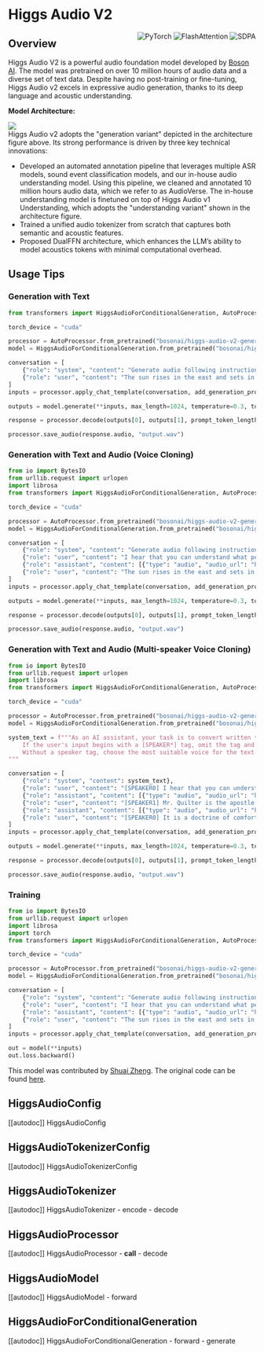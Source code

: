 <!--Copyright 2025 Boson AI and The HuggingFace Team. All rights reserved.

Licensed under the Apache License, Version 2.0 (the "License"); you may not use this file except in compliance with
the License. You may obtain a copy of the License at

http://www.apache.org/licenses/LICENSE-2.0

Unless required by applicable law or agreed to in writing, software distributed under the License is distributed on
an "AS IS" BASIS, WITHOUT WARRANTIES OR CONDITIONS OF ANY KIND, either express or implied. See the License for the
specific language governing permissions and limitations under the License.

⚠️ Note that this file is in Markdown but contain specific syntax for our doc-builder (similar to MDX) that may not be
rendered properly in your Markdown viewer.

-->

# Higgs Audio V2

<div style="float: right;">
    <div class="flex flex-wrap space-x-1">
        <img alt="PyTorch" src="https://img.shields.io/badge/PyTorch-DE3412?style=flat&logo=pytorch&logoColor=white">
        <img alt="FlashAttention" src="https://img.shields.io/badge/%E2%9A%A1%EF%B8%8E%20FlashAttention-eae0c8?style=flat">
        <img alt="SDPA" src="https://img.shields.io/badge/SDPA-DE3412?style=flat&logo=pytorch&logoColor=white">
    </div>
</div>

## Overview

Higgs Audio V2 is a powerful audio foundation model developed by [Boson AI](https://www.boson.ai/). 
The model was pretrained on over 10 million hours of audio data and a diverse set of text data. 
Despite having no post-training or fine-tuning, Higgs Audio v2 excels in expressive audio generation, thanks to its deep language and acoustic understanding.

**Model Architecture:**
<div class="flex justify-center">
    <img src="https://huggingface.co/bosonai/higgs-audio-v2-generation-3B-base/resolve/main/higgs_audio_v2_architecture_combined.png"/>
</div>
Higgs Audio v2 adopts the "generation variant" depicted in the architecture figure above. Its strong performance is driven by three key technical innovations:

- Developed an automated annotation pipeline that leverages multiple ASR models, sound event classification models, and our in-house audio understanding model. Using this pipeline, we cleaned and annotated 10 million hours audio data, which we refer to as AudioVerse. The in-house understanding model is finetuned on top of Higgs Audio v1 Understanding, which adopts the "understanding variant" shown in the architecture figure.
- Trained a unified audio tokenizer from scratch that captures both semantic and acoustic features.
- Proposed DualFFN architecture, which enhances the LLM’s ability to model acoustics tokens with minimal computational overhead.

## Usage Tips

### Generation with Text

```python
from transformers import HiggsAudioForConditionalGeneration, AutoProcessor, AutoTokenizer

torch_device = "cuda"

processor = AutoProcessor.from_pretrained("bosonai/higgs-audio-v2-generation-3B-base", device_map=torch_device, torch_dtype="auto")
model = HiggsAudioForConditionalGeneration.from_pretrained("bosonai/higgs-audio-v2-generation-3B-base", device_map=torch_device, torch_dtype="auto")

conversation = [
    {"role": "system", "content": "Generate audio following instruction.\n\n<|scene_desc_start|>\nAudio is recorded from a quiet room.\n<|scene_desc_end|>"},
    {"role": "user", "content": "The sun rises in the east and sets in the west. This simple fact has been observed by humans for thousands of years."},
]
inputs = processor.apply_chat_template(conversation, add_generation_prompt=True).to(torch_device)

outputs = model.generate(**inputs, max_length=1024, temperature=0.3, top_p=0.95, top_k=50, tokenizer=processor.tokenizer, do_sample=True)

response = processor.decode(outputs[0], outputs[1], prompt_token_length=processor.get_prompt_len(inputs.input_ids))

processor.save_audio(response.audio, "output.wav")

```

### Generation with Text and Audio (Voice Cloning)

```python
from io import BytesIO
from urllib.request import urlopen
import librosa
from transformers import HiggsAudioForConditionalGeneration, AutoProcessor, AutoTokenizer

torch_device = "cuda"

processor = AutoProcessor.from_pretrained("bosonai/higgs-audio-v2-generation-3B-base", device_map=torch_device, torch_dtype="auto")
model = HiggsAudioForConditionalGeneration.from_pretrained("bosonai/higgs-audio-v2-generation-3B-base", device_map=torch_device, torch_dtype="auto")

conversation = [
    {"role": "system", "content": "Generate audio following instruction with the same voice.\n\n<|scene_desc_start|>\nAudio is recorded from a quiet room.\n<|scene_desc_end|>"},
    {"role": "user", "content": "I hear that you can understand what people say and even know their age and gender, so can you guess my age and gender from my voice?"},
    {"role": "assistant", "content": [{"type": "audio", "audio_url": "https://qianwen-res.oss-cn-beijing.aliyuncs.com/Qwen2-Audio/audio/guess_age_gender.wav"}]},
    {"role": "user", "content": "The sun rises in the east and sets in the west. This simple fact has been observed by humans for thousands of years."},
]
inputs = processor.apply_chat_template(conversation, add_generation_prompt=True).to(torch_device)

outputs = model.generate(**inputs, max_length=1024, temperature=0.3, top_p=0.95, top_k=50, tokenizer=processor.tokenizer, do_sample=True)

response = processor.decode(outputs[0], outputs[1], prompt_token_length=processor.get_prompt_len(inputs.input_ids))

processor.save_audio(response.audio, "output.wav")
```

### Generation with Text and Audio (Multi-speaker Voice Cloning)

```python
from io import BytesIO
from urllib.request import urlopen
import librosa
from transformers import HiggsAudioForConditionalGeneration, AutoProcessor, AutoTokenizer

torch_device = "cuda"

processor = AutoProcessor.from_pretrained("bosonai/higgs-audio-v2-generation-3B-base", device_map=torch_device, torch_dtype="auto")
model = HiggsAudioForConditionalGeneration.from_pretrained("bosonai/higgs-audio-v2-generation-3B-base", device_map=torch_device, torch_dtype="auto")

system_text = f"""As an AI assistant, your task is to convert written text into spoken words.
    If the user's input begins with a [SPEAKER*] tag, omit the tag and create speech based on the following content using the designated voice.
    Without a speaker tag, choose the most suitable voice for the text.
"""

conversation = [
    {"role": "system", "content": system_text},
    {"role": "user", "content": "[SPEAKER0] I hear that you can understand what people say and even know their age and gender, so can you guess my age and gender from my voice?"},
    {"role": "assistant", "content": [{"type": "audio", "audio_url": "https://qianwen-res.oss-cn-beijing.aliyuncs.com/Qwen2-Audio/audio/guess_age_gender.wav"}]},
    {"role": "user", "content": "[SPEAKER1] Mr. Quilter is the apostle of the middle classes, and we are glad to welcome his gospel."},
    {"role": "assistant", "content": [{"type": "audio", "audio_url": "https://qianwen-res.oss-cn-beijing.aliyuncs.com/Qwen2-Audio/audio/1272-128104-0000.flac"}]},
    {"role": "user", "content": "[SPEAKER0] It is a doctrine of comfort and complacency, and, like all gospels, it tells its followers precisely what they wish to hear."},
]
inputs = processor.apply_chat_template(conversation, add_generation_prompt=True).to(torch_device)

outputs = model.generate(**inputs, max_length=1024, temperature=0.3, top_p=0.95, top_k=50, tokenizer=processor.tokenizer, do_sample=True)

response = processor.decode(outputs[0], outputs[1], prompt_token_length=processor.get_prompt_len(inputs.input_ids))

processor.save_audio(response.audio, "output.wav")
```

### Training

```python
from io import BytesIO
from urllib.request import urlopen
import librosa
import torch
from transformers import HiggsAudioForConditionalGeneration, AutoProcessor, AutoTokenizer

torch_device = "cuda"

processor = AutoProcessor.from_pretrained("bosonai/higgs-audio-v2-generation-3B-base", device_map=torch_device, torch_dtype="auto")
model = HiggsAudioForConditionalGeneration.from_pretrained("bosonai/higgs-audio-v2-generation-3B-base", device_map=torch_device, torch_dtype="auto")

conversation = [
    {"role": "system", "content": "Generate audio following instruction with the same voice.\n\n<|scene_desc_start|>\nAudio is recorded from a quiet room.\n<|scene_desc_end|>"},
    {"role": "user", "content": "I hear that you can understand what people say and even know their age and gender, so can you guess my age and gender from my voice?"},
    {"role": "assistant", "content": [{"type": "audio", "audio_url": "https://qianwen-res.oss-cn-beijing.aliyuncs.com/Qwen2-Audio/audio/guess_age_gender.wav"}]},
    {"role": "user", "content": "The sun rises in the east and sets in the west. This simple fact has been observed by humans for thousands of years."},
]
inputs = processor.apply_chat_template(conversation, add_generation_prompt=True).to(torch_device)

out = model(**inputs)
out.loss.backward()
```


This model was contributed by [Shuai Zheng](https://huggingface.co/szhengac). The original code can be found [here](https://github.com/boson-ai/higgs-audio).


## HiggsAudioConfig

[[autodoc]] HiggsAudioConfig

## HiggsAudioTokenizerConfig

[[autodoc]] HiggsAudioTokenizerConfig

## HiggsAudioTokenizer

[[autodoc]] HiggsAudioTokenizer
    - encode
    - decode

## HiggsAudioProcessor

[[autodoc]] HiggsAudioProcessor
    - __call__
    - decode

## HiggsAudioModel

[[autodoc]] HiggsAudioModel
    - forward

## HiggsAudioForConditionalGeneration

[[autodoc]] HiggsAudioForConditionalGeneration
    - forward
    - generate
